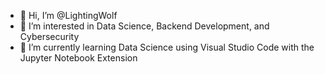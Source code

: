 - 👋 Hi, I’m @LightingWolf
- 👀 I’m interested in Data Science, Backend Development, and Cybersecurity
- 🌱 I’m currently learning Data Science using Visual Studio Code with the Jupyter Notebook Extension


<!---
LightingWolf/LightingWolf is a ✨ special ✨ repository because its `README.md` (this file) appears on your GitHub profile.
You can click the Preview link to take a look at your changes.
--->
